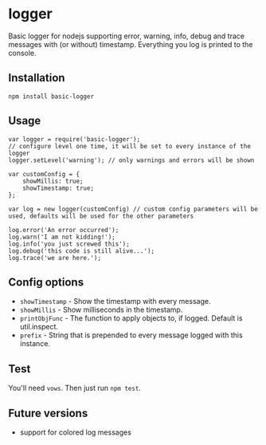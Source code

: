 logger
======

Basic logger for nodejs supporting error, warning, info, debug and trace messages with (or without) timestamp.
Everything you log is printed to the console.

Installation
------------

	npm install basic-logger

Usage
-----

	var logger = require('basic-logger');
	// configure level one time, it will be set to every instance of the logger
	logger.setLevel('warning'); // only warnings and errors will be shown

	var customConfig = {
		showMillis: true;
		showTimestamp: true;
	};

	var log = new logger(customConfig) // custom config parameters will be used, defaults will be used for the other parameters

	log.error('An error occurred');
	log.warn('I am not kidding!');
	log.info('you just screwed this');
	log.debug('this code is still alive...');
	log.trace('we are here.');
	
Config options
--------------

* `showTimestamp` - Show the timestamp with every message.
* `showMillis` - Show milliseconds in the timestamp.
* `printObjFunc` - The function to apply objects to, if logged. Default is util.inspect.
* `prefix` - String that is prepended to every message logged with this instance.

Test
----

You'll need `vows`. Then just run `npm test`.

Future versions
---------------

* support for colored log messages
